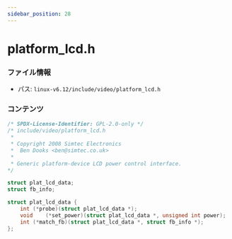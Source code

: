 ```yaml
---
sidebar_position: 28
---
```

# platform_lcd.h

### ファイル情報

- パス: `linux-v6.12/include/video/platform_lcd.h`

### コンテンツ

```h
/* SPDX-License-Identifier: GPL-2.0-only */
/* include/video/platform_lcd.h
 *
 * Copyright 2008 Simtec Electronics
 *	Ben Dooks <ben@simtec.co.uk>
 *
 * Generic platform-device LCD power control interface.
*/

struct plat_lcd_data;
struct fb_info;

struct plat_lcd_data {
	int	(*probe)(struct plat_lcd_data *);
	void	(*set_power)(struct plat_lcd_data *, unsigned int power);
	int	(*match_fb)(struct plat_lcd_data *, struct fb_info *);
};


```

